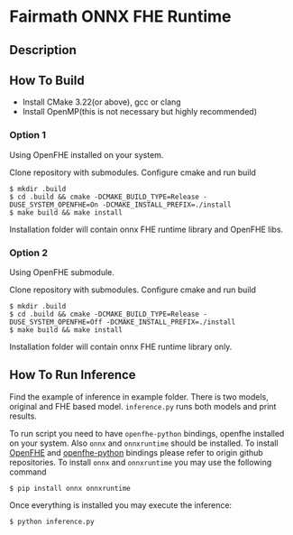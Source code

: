 # Fairmath ONNX FHE Runtime

## Description


## How To Build
* Install CMake 3.22(or above), gcc or clang 
* Install OpenMP(this is not necessary but highly recommended)

### Option 1
Using OpenFHE installed on your system.

Clone repository with submodules.
Configure cmake and run build

```shell
$ mkdir .build
$ cd .build && cmake -DCMAKE_BUILD_TYPE=Release -DUSE_SYSTEM_OPENFHE=On -DCMAKE_INSTALL_PREFIX=./install
$ make build && make install
```
Installation folder will contain onnx FHE runtime library and OpenFHE libs.

### Option 2
Using OpenFHE submodule.

Clone repository with submodules.
Configure cmake and run build

```shell
$ mkdir .build
$ cd .build && cmake -DCMAKE_BUILD_TYPE=Release -DUSE_SYSTEM_OPENFHE=Off -DCMAKE_INSTALL_PREFIX=./install
$ make build && make install
```
Installation folder will contain onnx FHE runtime library only.


## How To Run Inference

Find the example of inference in example folder. There is two models, original and FHE based model. `inference.py` runs both models and print results.

To run script you need to have `openfhe-python` bindings, openfhe installed on your system. Also `onnx` and `onnxruntime` should be installed. 
To install [OpenFHE](https://github.com/openfheorg/openfhe-development) and [openfhe-python](https://github.com/openfheorg/openfhe-python) bindings please refer to origin github repositories.
To install `onnx` and `onnxruntime` you may use the following command

```shell
$ pip install onnx onnxruntime
```
Once everything is installed you may execute the inference:

```shell
$ python inference.py
```